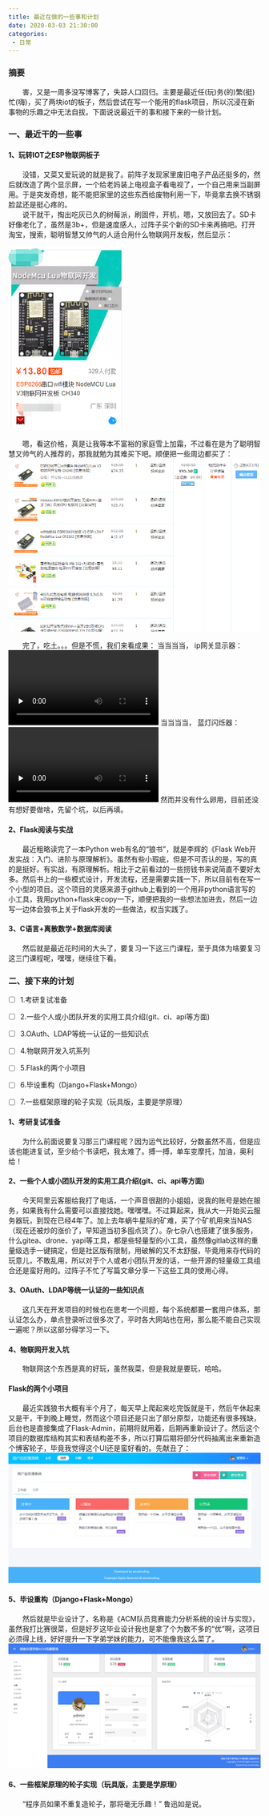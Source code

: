 ```yaml
---
title: 最近在做的一些事和计划
date: 2020-03-03 21:30:00
categories: 
 - 日常
---
```


### 摘要

&ensp;&ensp;&ensp;&ensp;害，又是一周多没写博客了，失踪人口回归。主要是最近任(玩)务(的)繁(挺)忙(嗨)，买了两块iot的板子，然后尝试在写一个能用的flask项目，所以沉浸在新事物的乐趣之中无法自拔。下面说说最近干的事和接下来的一些计划。

<!-- more -->

### 一、最近干的一些事

#### 1、玩转IOT之ESP物联网板子

&ensp;&ensp;&ensp;&ensp;没错，又菜又爱玩说的就是我了。前阵子发现家里废旧电子产品还挺多的，然后就改造了两个显示屏，一个给老妈装上电视盒子看电视了，一个自己用来当副屏用。于是突发奇想，能不能把家里的这些东西给废物利用一下，毕竟拿去换不锈钢脸盆还是挺心疼的。  
&ensp;&ensp;&ensp;&ensp;说干就干，掏出吃灰已久的树莓派，刷固件，开机，嗯，又放回去了。SD卡好像老化了，虽然是3b+，但是速度感人，过阵子买个新的SD卡来再搞吧。打开淘宝，搜索，聪明智慧又帅气的人适合用什么物联网开发板，然后显示：  

![](/resources/images/2020-03-03/20200303202529.png)

&ensp;&ensp;&ensp;&ensp;嗯，看这价格，真是让我等本不富裕的家庭雪上加霜，不过看在是为了聪明智慧又帅气的人推荐的，那我就勉为其难买下吧。顺便把一些周边都买了： 
![](/resources/images/2020-03-03/20200303202957.png)

&ensp;&ensp;&ensp;&ensp;完了，吃土。。。但是不慌，我们来看成果： 
当当当当， ip网关显示器： 
<video id="video" controls="" preload="none">
    <source id="mp4" src="/resources/videos/2020-03-03/iot1.MP4" type="video/mp4">
</video>
当当当当， 蓝灯闪烁器： 
<video id="video" controls="" preload="none">
    <source id="mp4" src="/resources/videos/2020-03-03/iot1.MP4" type="video/mp4">
</video>
然而并没有什么卵用，目前还没有想好要做啥，先留个坑，以后再填。

#### 2、Flask阅读与实战
&ensp;&ensp;&ensp;&ensp;最近粗略读完了一本Python web有名的“狼书”，就是李辉的《Flask Web开发实战：入门、进阶与原理解析》。虽然有些小瑕疵，但是不可否认的是，写的真的是挺好。有实战，有原理解析。相比于之前看过的一些捞钱书来说简直不要好太多。然后书上的一些模式设计，开发流程，还是需要实践一下，所以目前有在写一个小型的项目。这个项目的灵感来源于github上看到的一个用非python语言写的小工具，我用python+flask来copy一下，顺便把我的一些想法加进去，然后一边写一边体会狼书上关于flask开发的一些做法，权当实践了。

#### 3、C语言+离散数学+数据库阅读

&ensp;&ensp;&ensp;&ensp;然后就是最近花时间的大头了，要复习一下这三门课程，至于具体为啥要复习这三门课程呢，嘿嘿，继续往下看。

### 二、接下来的计划

- [ ] 1.考研复试准备
- [ ] 2.一些个人或小团队开发的实用工具介绍(git、ci、api等方面)
- [ ] 3.OAuth、LDAP等统一认证的一些知识点
- [ ] 4.物联网开发入坑系列
- [ ] 5.Flask的两个小项目
- [ ] 6.毕设重构（Django+Flask+Mongo）
- [ ] 7.一些框架原理的轮子实现（玩具版，主要是学原理）



#### 1、考研复试准备

&ensp;&ensp;&ensp;&ensp;为什么前面说要复习那三门课程呢？因为运气比较好，分数虽然不高，但是应该也能进复试，至少给个书读吧，我太难了。搏一搏，单车变摩托，加油，奥利给！

#### 2、一些个人或小团队开发的实用工具介绍(git、ci、api等方面)

&ensp;&ensp;&ensp;&ensp;今天阿里云客服给我打了电话，一个声音很甜的小姐姐，说我的账号是她在服务，如果我有什么需要可以直接找她。嘿嘿嘿。不过算起来，我从大一开始买云服务器玩，到现在已经4年了。加上去年蜗牛星际的矿难，买了个矿机用来当NAS（现在还被炒的涨价了，早知道当初多囤点货了）。杂七杂八也搭建了很多服务，什么gitea、drone、yapi等工具，都是些轻量型的小工具，虽然像gitlab这样的重量级选手一键搞定，但是社区版有限制，用破解的又不太舒服，毕竟用来存代码的玩意儿，不敢乱用，所以对于个人或者小团队开发的话，一些开源的轻量级工具组合还是蛮好用的。过阵子不忙了写篇文章分享一下这些工具的使用心得。

#### 3、OAuth、LDAP等统一认证的一些知识点

&ensp;&ensp;&ensp;&ensp;这几天在开发项目的时候也在思考一个问题，每个系统都要一套用户体系，那认证怎么办，单点登录听过很多次了，平时各大网站也在用，那么能不能自己实现一遍呢？所以这部分得学习一下。

#### 4、物联网开发入坑

&ensp;&ensp;&ensp;&ensp;物联网这个东西是真的好玩，虽然我菜，但是我就是要玩，哈哈。

#### Flask的两个小项目

&ensp;&ensp;&ensp;&ensp;最近实践狼书大概有半个月了，每天早上爬起来吃完饭就是干，然后午休起来又是干，干到晚上睡觉，然而这个项目还是只出了部分原型，功能还有很多残缺，后台也是直接集成了Flask-Admin，前期将就用着，后期再重新设计了。然后这个项目的数据库结构其实和表结构差不多，所以打算后期将部分代码抽离出来重新造个博客轮子，毕竟我觉得这个UI还是蛮好看的。先献丑了：
![](/resources/images/2020-03-03/20200303210908.png)

#### 5、毕设重构（Django+Flask+Mongo）

&ensp;&ensp;&ensp;&ensp;然后就是毕业设计了，名称是《ACM队员竞赛能力分析系统的设计与实现》，虽然我打比赛很菜，但是好歹这毕业设计我也是拿了个为数不多的“优”啊，这项目必须得上线，好好提升一下学弟学妹的能力，可不能像我这么菜了。
![](/resources/images/2020-03-03/20190323233835.png)


#### 6、一些框架原理的轮子实现（玩具版，主要是学原理）

&ensp;&ensp;&ensp;&ensp;“程序员如果不重复造轮子，那将毫无乐趣！” 鲁迅如是说。
